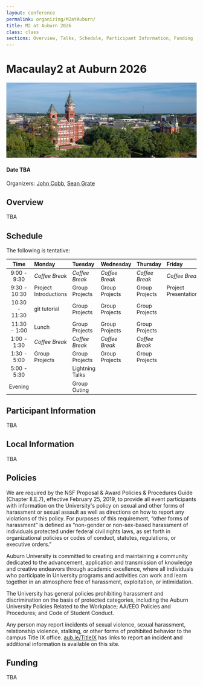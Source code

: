 ```yaml
---
layout: conference
permalink: organizing/M2atAuburn/
title: M2 at Auburn 2026
class: class
sections: Overview, Talks, Schedule, Participant Information, Funding
---
```


# Macaulay2 at Auburn 2026
![Auburn](/images/projects/auburn.jpg "An image of Auburn, AL from the Auburn Photographic Services.") 
#### Date TBA
Organizers: [John Cobb](https://johndcobb.github.io), [Sean Grate](https://seangrate.com)

## Overview
TBA

## Schedule

The following is tentative:

| Time           | Monday  | Tuesday | Wednesday   | Thursday | Friday |
| :------------: | :----------------- | :---------------- | :--------------- | :-------------- | :------------ |
| 9:00 - 9:30 | *Coffee Break*     | *Coffee Break*         | *Coffee Break*           | *Coffee Break* | *Coffee Break*
| 9:30 - 10:30  | Project Introductions     | Group Projects          | Group Projects          | Group Projects | Project Presentations
| 10:30 - 11:30 | git tutorial         | Group Projects | Group Projects   | Group Projects
| 11:30 - 1:00  | Lunch           | Group Projects   | Group Projects | Group Projects
| 1:00 - 1:30   | *Coffee Break*         | *Coffee Break*            | *Coffee Break*      | *Coffee Break*  | 
| 1:30 - 5:00 | Group Projects | Group Projects | Group Projects | Group Projects | 
| 5:00 - 5:30 |  | Lightning Talks | | | |
| Evening | | Group Outing | | | |



## Participant Information
TBA

## Local Information
TBA

## Policies

We are required by the NSF Proposal & Award Policies & Procedures Guide (Chapter II.E.7), effective February 25, 2019, to provide all event participants with information on the University's policy on sexual and other forms of harassment or sexual assault as well as directions on how to report any violations of this policy. For purposes of this requirement, “other forms of harassment” is defined as “non-gender or non-sex-based harassment of individuals protected under federal civil rights laws, as set forth in organizational policies or codes of conduct, statutes, regulations, or executive orders.”

Auburn University is committed to creating and maintaining a community dedicated to the advancement, application and transmission of knowledge and creative endeavors through academic excellence, where all individuals who participate in University programs and activities can work and learn together in an atmosphere free of harassment, exploitation, or intimidation.

The University has general policies prohibiting harassment and discrimination on the basis of protected categories, including the Auburn University Policies Related to the Workplace; AA/EEO Policies and Procedures; and Code of Student Conduct.

Any person may report incidents of sexual violence, sexual harassment, relationship violence, stalking, or other forms of prohibited behavior to the campus Title IX office. [aub.ie/TitleIX](aub.ie/TitleIX) has links to report an incident and additional information is available on this site.

## Funding
TBA
